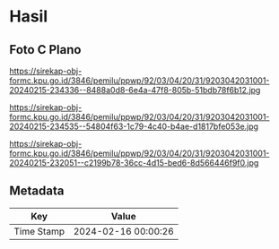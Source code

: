 # Hasil

## Foto C Plano

https://sirekap-obj-formc.kpu.go.id/3846/pemilu/ppwp/92/03/04/20/31/9203042031001-20240215-234336--8488a0d8-6e4a-47f8-805b-51bdb78f6b12.jpg

https://sirekap-obj-formc.kpu.go.id/3846/pemilu/ppwp/92/03/04/20/31/9203042031001-20240215-234535--54804f63-1c79-4c40-b4ae-d1817bfe053e.jpg

https://sirekap-obj-formc.kpu.go.id/3846/pemilu/ppwp/92/03/04/20/31/9203042031001-20240215-232051--c2199b78-36cc-4d15-bed6-8d566446f9f0.jpg


## Metadata

| Key        | Value               |
| ---------- | ------------------- |
| Time Stamp | 2024-02-16 00:00:26 |



